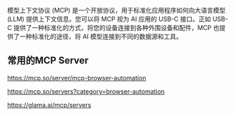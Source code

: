 

模型上下文协议 (MCP) 是一个开放协议，用于标准化应用程序如何向大语言模型 (LLM) 提供上下文信息。您可以将 MCP 视为 AI 应用的 USB-C 接口。正如 USB-C 提供了一种标准化的方式，将您的设备连接到各种外围设备和配件，MCP 也提供了一种标准化的途径，将 AI 模型连接到不同的数据源和工具。











## 常用的MCP Server

https://mcp.so/server/mcp-browser-automation

https://mcp.so/servers?category=browser-automation

https://glama.ai/mcp/servers